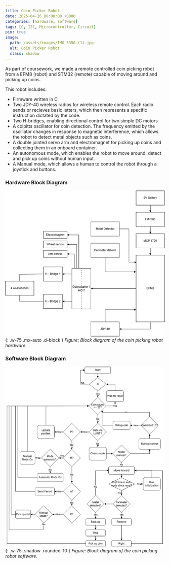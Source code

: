 ```yaml
---
title: Coin Picker Robot
date: 2025-04-26 00:00:00 +0800
categories: [hardware, software]
tags: [C, I2C, Microcontroller, Circuit] 
pin: true
image:
  path: /assets/images/IMG_5350 (1).jpg
  alt: Coin Picker Robot
  class: shadow
---
```


As part of coursework, we made a remote controlled coin picking robot from a EFM8 (robot) and STM32 (remote) capable of moving around and picking up coins. 

This robot includes:
- Firmware written in C
- Two JDY-40 wireless radios for wireless remote control. Each radio sends or recieves basic letters, which then represents a specific instruction dictated by the code.
- Two H-bridges, enabling directional control for two simple DC motors
- A colpitts oscillator for coin detection. The frequency emitted by the oscillator changes in response to magnetic interference, which allows the robot to detect metal objects such as coins.
- A double jointed servo arm and electromagnet for picking up coins and collecting them in an onboard container.
- An autonomous mode, which enables the robot to move around, detect and pick up coins without human input.
- A Manual mode, which allows a human to control the robot through a joystick and buttons. 



### Hardware Block Diagram
![Hardware Block Diagram](/assets/images/hardwareROBOT2.jpg){: .w-75 .mx-auto .d-block }
_Figure: Block diagram of the coin picking robot hardware._

### Software Block Diagram
![Software Block Diagram](/assets/images/softwareROBOT.jpg){: .w-75 .shadow .rounded-10 }
_Figure: Block diagram of the coin picking robot software._
